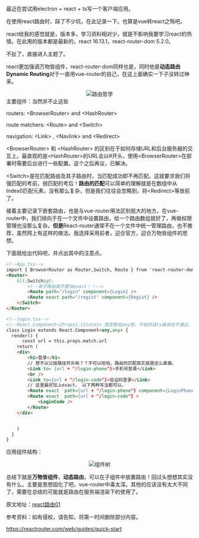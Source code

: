 最近在尝试用electron + react + ts写一个客户端应用。

在使用react路由时，踩了不少坑，在此记录一下。也算是vue转react之殇吧。

react给我的感觉就是，版本多，学习资料相对少，就是不影响我要学习react的热情。在此用的版本都是最新的，react 16.13.1，react-router-dom 5.2.0。

不扯了，直接进入主题了。

react更加强调万物皆组件，react-router-dom同样也是，同时他是**动态路由 Dynamic Routing**对于一直用vue-router的自己，在这上面确实一下子没转过神来。
<div align=center>
  <img src="{{site.baseurl}}/assets/res/01230101.jpg" alt="路由哲学"/>
</div>
主要组件：当然并不止这些

routers:    &lt;BrowserRouter&gt; and &lt;HashRouter&gt;

route matchers: &lt;Route&gt; and &lt;Switch&gt;

navigation: &lt;Link&gt; , &lt;Navlink&gt; and &lt;Redirect&gt;

&lt;BrowserRouter&gt; 和 &lt;HashRouter&gt; 的区别在于如何存储URL和后台服务器的交互上。最直观的是&lt;HashRouter&gt;的URL会以#开头，使用&lt;BrowserRouter&gt;在部署时需要后台进行一些配置。这个之后再议，已解决。

&lt;Switch&gt;是在匹配路由及其子路由时，当匹配成功即不再匹配。这就要求我们将强匹配的考前，弱匹配的考后！**路由的匹配**可以简单的理解就是在数组中从Index0匹配元素，没有那么复杂，但是我们往往会忽略到，将&lt;Redirect&gt;等放前了。

接着主要记录下嵌套路由，也是与vue-router用法区别挺大的地方。在vue-router中，我们倾向于在一个文件中设置路由，给一个路由数组就好了，再做权限管理也没那么复杂。**但是**React-router通常不在一个文件中统一管理路由，也不推荐，虽然网上有这样的做法。我选择采用前者，迎合官方，迎合万物皆组件的思想。

下面就给出代码吧，并点出其中的注意点。

```html
<!--App.tsx-->
import { BrowserRouter as Router,Switch, Route } from 'react-router-dom'
<Router>
    &lt;Switch&gt;
        <!--有子路由就不要加exact！！-->
        <Route path="/login" component={Login} />
        <Route exact path="/regist" component={Regist} />
    </Switch>
</Router>
```



```html
<!--login.tsx-->
<!--React.Component<{Props},{State}> 类型暂给any吧，不给的话ts编译会不通过，因为props默认类型为ReadOnly<{}>-->
class Login extends React.Component<any,any> {
  render() {
      const url = this.props.match.url
    return (
    <div>
        <h1>登录</h1>
        // 想不以父级路径开头嘛？？不可以哈哈，路由的匹配其实就是这么直接。
        <Link to= {url + "/login-phone"}>手机号登录</Link>
        <br />
        <Link to={url + "/login-code"}>验证码登录</Link>
		// 这里最好加上exact， 以下两种写法都可以。
        <Route exact  path={url + "/login-phone"} component={LoginPhone} />
        <Route exact  path={url + "/login-code"} >
            <LoginCode />
        </Route>
    </div>


    )
  }
}
```

应用组件结构：

<div align=center>
  <img src="{{site.baseurl}}/assets/res/01230102.jpg" alt="组件树"/>
</div>

总结下就是**万物皆组件**，**动态路由**，可以在子组件中放置路由！回过头想想其实没有什么，主要是思想固化了吧，vue-router中毒太深。其他的应该没有太大不同了，需要在总结的可能就是路由在服务端渲染下的使用了。

原文地址：<a href="https://zzfd.github.io/2021/01/23/react路由01">react路由01</a>



参考资料：如有侵权，请告知，将第一时间删除部分内容。

https://reactrouter.com/web/guides/quick-start